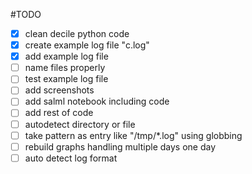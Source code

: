 #TODO
- [x] clean decile python code
- [x] create example log file "c.log"
- [x] add example log file
- [ ] name files properly
- [ ] test example log file
- [ ] add screenshots
- [ ] add salml notebook including code
- [ ] add rest of code
- [ ] autodetect directory or file
- [ ] take pattern as entry like "/tmp/\*.log" using globbing
- [ ] rebuild graphs handling multiple days
one day
- [ ] auto detect log format
